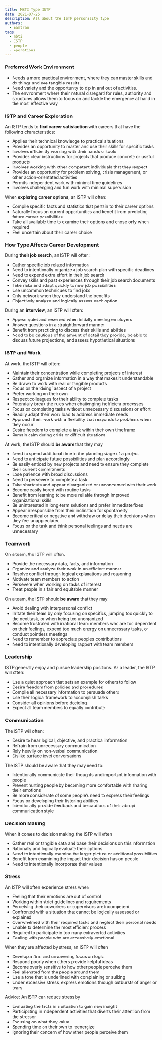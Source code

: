 ```yaml
---
title: MBTI Type ISTP
date: 2021-07-25
description: All about the ISTP personality type
authors:
  - namtran
tags:
  - mbti
  - ISTP
  - people
  - operations
---
```


### Preferred Work Environment

* Needs a more practical environment, where they can master skills and do things and see tangible results.
* Need variety and the opportunity to dip in and out of activities.
* The environment where their natural disregard for rules, authority and structures allows them to focus on and tackle the emergency at hand in the most effective way

### ISTP and Career Exploration

An ISTP tends to **find career satisfaction** with careers that have the following characteristics:

* Applies their technical knowledge to practical situations
* Provides an opportunity to master and use their skills for specific tasks
* Involves efficiently working with their hands or tools
* Provides clear instructions for projects that produce concrete or useful products
* Involves working with other competent individuals that they respect
* Provides an opportunity for problem solving, crisis management, or other action-orientated activities
* Permits independent work with minimal time guidelines
* Involves challenging and fun work with minimal supervision

When **exploring career options**, an ISTP will often:

* Compile specific facts and statistics that pertain to their career options
* Naturally focus on current opportunities and benefit from predicting future career possibilities
* Take all available time to examine their options and chose only when required
* Feel uncertain about their career choice

### How Type Affects Career Development

During **their job search**, an ISTP will often:

* Gather specific job related information
* Need to intentionally organize a job search plan with specific deadlines
* Need to expend extra effort in their job search
* Convey skills and past experiences through their job search documents
* Take risks and adapt quickly to new job possibilities
* Use uncommon techniques to find jobs
* Only network when they understand the benefits
* Objectively analyze and logically assess each option

During an **interview**, an ISTP will often:

* Appear quiet and reserved when initially meeting employers
* Answer questions in a straightforward manner
* Benefit from practicing to discuss their skills and abilities
* Need to be cautious of the amount of detail they provide, be able to discuss future projections, and assess hypothetical situations

### ISTP and Work

At work, the ISTP will often:

* Maintain their concentration while completing projects of interest
* Gather and organize information in a way that makes it understandable
* Be drawn to work with real or tangible products
* Focus on the ‘doing’ aspect of a project
* Prefer working on their own
* Respect colleagues for their ability to complete tasks
* Potentially break the rules when challenging inefficient processes
* Focus on completing tasks without unnecessary discussions or effort
* Readily adapt their work load to address immediate needs
* Approach their work with a flexibility that responds to problems when they occur
* Desire freedom to complete a task within their own timeframe
* Remain calm during crisis or difficult situations

At work, the ISTP should **be aware** that they may:

* Need to spend additional time in the planning stage of a project
* Need to anticipate future possibilities and plan accordingly
* Be easily enticed by new projects and need to ensure they complete their current commitments
* Lose patience with broad discussions
* Need to persevere to complete a task
* Take shortcuts and appear disorganized or unconcerned with their work
* Become easily bored with routine tasks
* Benefit from learning to be more reliable through improved organizational skills
* Be uninterested in long-term solutions and prefer immediate fixes
* Appear irresponsible from their inclination for spontaneity
* Become critical or negative and withdraw or delay their decisions when they feel unappreciated
* Focus on the task and think personal feelings and needs are unnecessary

### Teamwork

On a team, the ISTP will often:

* Provide the necessary data, facts, and information
* Organize and analyze their work in an efficient manner
* Resolve conflict through logical explanations and reasoning
* Motivate team members to action
* Persevere when working on tasks of interest
* Treat people in a fair and equitable manner

On a team, the ISTP should **be aware** that they may

* Avoid dealing with interpersonal conflict
* Irritate their team by only focusing on specifics, jumping too quickly to the next task, or when being too unorganized
* Become frustrated with irrational team members who are too dependent on their feelings, expend too much energy on unnecessary tasks, or conduct pointless meetings
* Need to remember to appreciate peoples contributions
* Need to intentionally developing rapport with team members

### Leadership

ISTP generally enjoy and pursue leadership positions. As a leader, the ISTP will often:

* Use a quiet approach that sets an example for others to follow
* Desire freedom from policies and procedures
* Compile all necessary information to persuade others
* Use their logical framework to accomplish tasks
* Consider all opinions before deciding
* Expect all team members to equally contribute

### Communication

The ISTP will often:

* Desire to hear logical, objective, and practical information
* Refrain from unnecessary communication
* Rely heavily on non-verbal communication
* Dislike surface level conversations

The ISTP should be aware that they may need to:

* Intentionally communicate their thoughts and important information with people
* Prevent hurting people by becoming more comfortable with sharing their emotions
* Be more considerate of some people’s need to express their feelings
* Focus on developing their listening abilities
* Intentionally provide feedback and be cautious of their abrupt communication style

### Decision Making

When it comes to decision making, the ISTP will often

* Gather real or tangible data and base their decisions on this information
* Rationally and logically evaluate their options
* Need to intentionally examine the larger picture or additional possibilities
* Benefit from examining the impact their decision has on people
* Need to intentionally incorporate their values

### Stress

An ISTP will often experience stress when

* Feeling that their emotions are out of control
* Working within strict guidelines and requirements
* Perceiving their coworkers or supervisors are incompetent
* Confronted with a situation that cannot be logically assessed or explained
* Overwhelmed with their required tasks and neglect their personal needs
* Unable to determine the most efficient process
* Required to participate in too many extraverted activities
* Dealing with people who are excessively emotional

When they are affected by stress, an ISTP will often

* Develop a firm and unwavering focus on logic
* Respond poorly when others provide helpful ideas
* Become overly sensitive to how other people perceive them
* Feel alienated from the people around them
* Use a tone that is underlined with complaining or sulking
* Under excessive stress, express emotions through outbursts of anger or tears

Advice: An ISTP can reduce stress by

* Evaluating the facts in a situation to gain new insight
* Participating in independent activities that diverts their attention from the stressor
* Focusing on what they value
* Spending time on their own to reenergize
* Ignoring their concern of how other people perceive them
